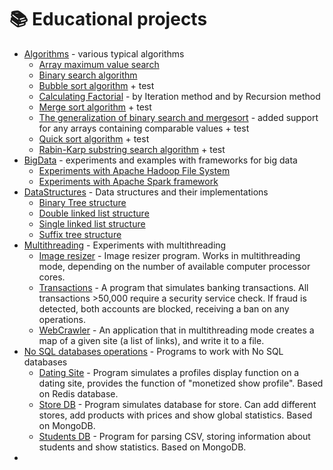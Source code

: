 # :books: Educational projects

* [Algorithms](https://github.com/Karmashov/TrainingProjects/tree/master/Algorithms) - various typical algorithms
  * [Array maximum value search](https://github.com/Karmashov/TrainingProjects/tree/master/Algorithms/src/array_max_value)
  * [Binary search algorithm](https://github.com/Karmashov/TrainingProjects/tree/master/Algorithms/src/binary_search)
  * [Bubble sort algorithm](https://github.com/Karmashov/TrainingProjects/tree/master/Algorithms/src/bubble_sort) + test
  * [Calculating Factorial](https://github.com/Karmashov/TrainingProjects/tree/master/Algorithms/src/iteration_vs_recursion) - by Iteration method and by Recursion method
  * [Merge sort algorithm](https://github.com/Karmashov/TrainingProjects/tree/master/Algorithms/src/merge_sort) + test
  * [The generalization of binary search and mergesort](https://github.com/Karmashov/TrainingProjects/tree/master/Algorithms/src/merge_sort_binary_search) - added support for any arrays containing comparable values + test
  * [Quick sort algorithm](https://github.com/Karmashov/TrainingProjects/tree/master/Algorithms/src/quick_sort) + test
  * [Rabin-Karp substring search algorithm](https://github.com/Karmashov/TrainingProjects/tree/master/Algorithms/src/rabin_karp) + test
* [BigData](https://github.com/Karmashov/TrainingProjects/tree/master/BigData) - experiments and examples with frameworks for big data
  * [Experiments with Apache Hadoop File System](https://github.com/Karmashov/TrainingProjects/tree/master/BigData/HDFSExample)
  * [Experiments with Apache Spark framework](https://github.com/Karmashov/TrainingProjects/tree/master/BigData/SparkExample)
* [DataStructures](https://github.com/Karmashov/TrainingProjects/tree/master/DataStructures) - Data structures and their implementations
  * [Binary Tree structure](https://github.com/Karmashov/TrainingProjects/tree/master/DataStructures/src/binary_tree)
  * [Double linked list structure](https://github.com/Karmashov/TrainingProjects/tree/master/DataStructures/src/double_linked_list)
  * [Single linked list structure](https://github.com/Karmashov/TrainingProjects/tree/master/DataStructures/src/single_linked_list)
  * [Suffix tree structure](https://github.com/Karmashov/TrainingProjects/tree/master/DataStructures/src/suffix_tree)
* [Multithreading](https://github.com/Karmashov/TrainingProjects/tree/master/Multithreading) - Experiments with multithreading
  * [Image resizer](https://github.com/Karmashov/TrainingProjects/tree/master/Multithreading/ImageResizer) - Image resizer program. Works in multithreading mode, depending on the number of available computer processor cores.
  * [Transactions](https://github.com/Karmashov/TrainingProjects/tree/master/Multithreading/Transactions) - A program that simulates banking transactions. All transactions >50,000 require a security service check. If fraud is detected, both accounts are blocked, receiving a ban on any operations.
  * [WebCrawler](https://github.com/Karmashov/TrainingProjects/tree/master/Multithreading/webCrawler) - An application that in multithreading mode creates a map of a given site (a list of links), and write it to a file.
* [No SQL databases operations](https://github.com/Karmashov/TrainingProjects/tree/master/NoSQL) - Programs to work with No SQL databases
  * [Dating Site](https://github.com/Karmashov/TrainingProjects/tree/master/NoSQL/DatingSite) - Program simulates a profiles display function on a dating site, provides the function of "monetized show profile". Based on Redis database.
  * [Store DB](https://github.com/Karmashov/TrainingProjects/tree/master/NoSQL/StoresDB) - Program simulates database for store. Can add different stores, add products with prices and show global statistics. Based on MongoDB.
  * [Students DB](https://github.com/Karmashov/TrainingProjects/tree/master/NoSQL/Students) - Program for parsing CSV, storing information about students and show statistics. Based on MongoDB.
* 
